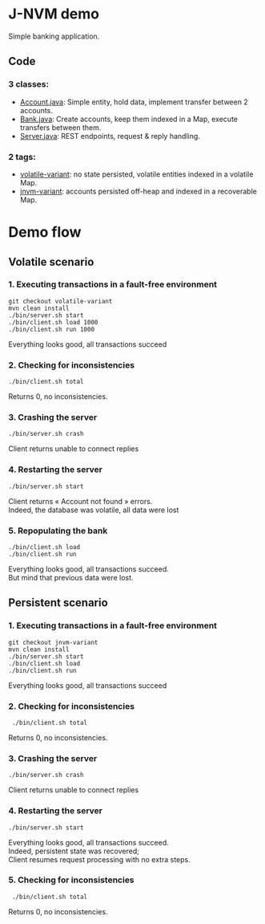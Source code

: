 # J-NVM demo

Simple banking application.

## Code

### 3 classes:
* [Account.java](src/main/java/eu/telecomsudparis/jnvm/demo/Account.java): Simple entity, hold data, implement transfer between 2 accounts.
* [Bank.java](src/main/java/eu/telecomsudparis/jnvm/demo/Bank.java): Create accounts, keep them indexed in a Map, execute transfers between them.
* [Server.java](src/main/java/eu/telecomsudparis/jnvm/demo/Server.java): REST endpoints, request & reply handling.

### 2 tags:
* [volatile-variant](https://github.com/jnvm-project/jnvm-demo/tree/volatile-variant): no state persisted, volatile entities indexed in a volatile Map.
* [jnvm-variant](https://github.com/jnvm-project/jnvm-demo/tree/jnvm-variant): accounts persisted off-heap and indexed in a recoverable Map.

# Demo flow

## Volatile scenario

### 1. Executing transactions in a fault-free environment

    git checkout volatile-variant
    mvn clean install
    ./bin/server.sh start
    ./bin/client.sh load 1000
    ./bin/client.sh run 1000

Everything looks good, all transactions succeed

### 2. Checking for inconsistencies

    ./bin/client.sh total

Returns 0, no inconsistencies.

### 3. Crashing the server

    ./bin/server.sh crash

Client returns unable to connect replies

### 4. Restarting the server

    ./bin/server.sh start

Client returns « Account not found » errors.  
Indeed, the database was volatile, all data were lost

### 5. Repopulating the bank

    ./bin/client.sh load
    ./bin/client.sh run

Everything looks good, all transactions succeed.  
But mind that previous data were lost.

## Persistent scenario

### 1. Executing transactions in a fault-free environment

    git checkout jnvm-variant
    mvn clean install
    ./bin/server.sh start
    ./bin/client.sh load
    ./bin/client.sh run

Everything looks good, all transactions succeed

### 2. Checking for inconsistencies

     ./bin/client.sh total

Returns 0, no inconsistencies.

### 3. Crashing the server

    ./bin/server.sh crash

Client returns unable to connect replies

### 4. Restarting the server

    ./bin/server.sh start

Everything looks good, all transactions succeed.  
Indeed, persistent state was recovered;  
Client resumes request processing with no extra steps.

### 5. Checking for inconsistencies

     ./bin/client.sh total

Returns 0, no inconsistencies.
